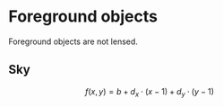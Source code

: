 Foreground objects
==================

Foreground objects are not lensed.

Sky
---

$$
    f(x, y) = b + d_x \cdot (x - 1) + d_y \cdot (y - 1)
$$
